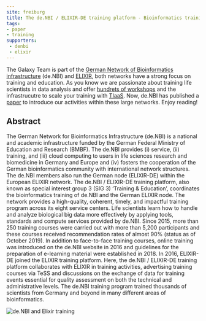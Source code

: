 ```yaml
---
site: freiburg
title: The de.NBI / ELIXIR-DE training platform - Bioinformatics training in Germany and across Europe within ELIXIR
tags:
- paper
- training
supporters:
 - denbi
 - elixir
---
```


The Galaxy Team is part of the [German Network of Bioinformatics infrastructure](https://www.denbi.de) (de.NBI)
and [ELIXIR](https://elixir-europe.org), both networks have a strong focus on training and education.
As you know we are passionate about training life scientists in data analysis and offer [hundrets of workshops](https://galaxyproject.eu/events) and the infrastrucutre to scale your training with [TIaaS](https://galaxyproject.eu/tiaas). Now, de.NBI has published a [paper](https://f1000research.com/articles/8-1877/v1) to introduce our activities within these large networks. Enjoy reading!

## Abstract

The German Network for Bioinformatics Infrastructure (de.NBI) is a national and academic infrastructure funded by the German Federal Ministry of Education and Research (BMBF). The de.NBI provides (i) service, (ii) training, and (iii) cloud computing to users in life sciences research and biomedicine in Germany and Europe and (iv) fosters the cooperation of the German bioinformatics community with international network structures. The de.NBI members also run the German node (ELIXIR-DE) within the European ELIXIR network. The de.NBI / ELIXIR-DE training platform, also known as special interest group 3 (SIG 3) ‘Training & Education’, coordinates the bioinformatics training of de.NBI and the German ELIXIR node. The network provides a high-quality, coherent, timely, and impactful training program across its eight service centers. Life scientists learn how to handle and analyze biological big data more effectively by applying tools, standards and compute services provided by de.NBI. Since 2015, more than 250 training courses were carried out with more than 5,200 participants and these courses received recommendation rates of almost 90% (status as of October 2019). In addition to face-to-face training courses, online training was introduced on the de.NBI website in 2016 and guidelines for the preparation of e-learning material were established in 2018. In 2016, ELIXIR-DE joined the ELIXIR training platform. Here, the de.NBI / ELIXIR-DE training platform collaborates with ELIXIR in training activities, advertising training courses via TeSS and discussions on the exchange of data for training events essential for quality assessment on both the technical and administrative levels. The de.NBI training program trained thousands of scientists from Germany and beyond in many different areas of bioinformatics. 


![de.NBI and Elixir training](/assets/media/trainingpaper.gif)
